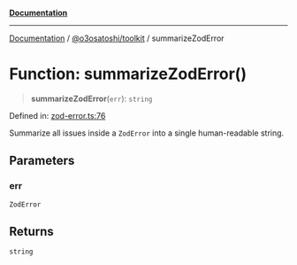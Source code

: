 [**Documentation**](../../../README.md)

***

[Documentation](../../../README.md) / [@o3osatoshi/toolkit](../README.md) / summarizeZodError

# Function: summarizeZodError()

> **summarizeZodError**(`err`): `string`

Defined in: [zod-error.ts:76](https://github.com/o3osatoshi/experiment/blob/f1d231870a1d13a36a9ead236d22edc1fb9797dd/packages/toolkit/src/zod-error.ts#L76)

Summarize all issues inside a `ZodError` into a single human-readable string.

## Parameters

### err

`ZodError`

## Returns

`string`
